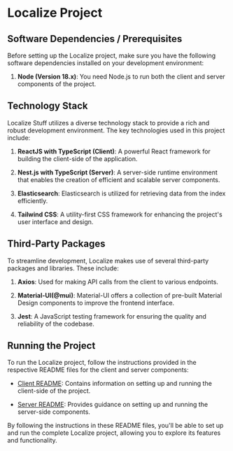 # Localize Project

## Software Dependencies / Prerequisites

Before setting up the Localize project, make sure you have the following software dependencies installed on your development environment:

1. **Node (Version 18.x)**: You need Node.js to run both the client and server components of the project.

## Technology Stack

Localize Stuff utilizes a diverse technology stack to provide a rich and robust development environment. The key technologies used in this project include:

1. **ReactJS with TypeScript (Client)**: A powerful React framework for building the client-side of the application.

2. **Nest.js with TypeScript (Server)**: A server-side runtime environment that enables the creation of efficient and scalable server components.

3. **Elasticsearch**: Elasticsearch is utilized for retrieving data from the index efficiently.

4. **Tailwind CSS**: A utility-first CSS framework for enhancing the project's user interface and design.

## Third-Party Packages

To streamline development, Localize makes use of several third-party packages and libraries. These include:

1. **Axios**: Used for making API calls from the client to various endpoints.

2. **Material-UI(@mui)**: Material-UI offers a collection of pre-built Material Design components to improve the frontend interface.

3. **Jest**: A JavaScript testing framework for ensuring the quality and reliability of the codebase.

## Running the Project

To run the Localize project, follow the instructions provided in the respective README files for the client and server components:

- [Client README](./client/README.md): Contains information on setting up and running the client-side of the project.

- [Server README](./server/README.md): Provides guidance on setting up and running the server-side components.

By following the instructions in these README files, you'll be able to set up and run the complete Localize project, allowing you to explore its features and functionality.

